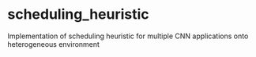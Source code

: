 # scheduling_heuristic
Implementation of scheduling heuristic for multiple CNN applications onto heterogeneous environment
